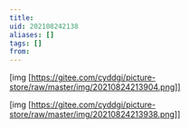 ```yaml
---
title: 
uid: 202108242138
aliases: []
tags: []
from: 
---
```

[img [https://gitee.com/cyddgi/picture-store/raw/master/img/20210824213904.png]]

[img [https://gitee.com/cyddgi/picture-store/raw/master/img/20210824213938.png]]


